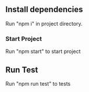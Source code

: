 ## Install dependencies

Run "npm i" in project directory.

### Start Project

Run "npm start" to start project

## Run Test

Run "npm run test" to tests


